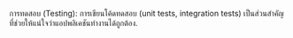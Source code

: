 การทดสอบ (Testing): การเขียนโค้ดทดสอบ (unit tests, integration tests) เป็นส่วนสำคัญที่ช่วยให้แน่ใจว่าแอปพลิเคชันทำงานได้ถูกต้อง.
